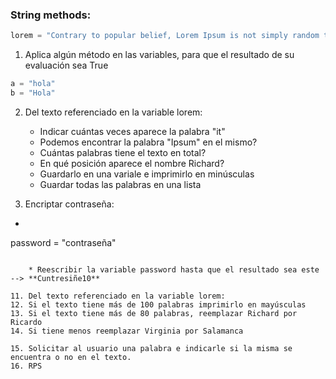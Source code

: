 ### String methods:
```python
lorem = "Contrary to popular belief, Lorem Ipsum is not simply random text. It has roots in a piece of classical Latin literature from 45 BC, making it over 2000 years old. Richard McClintock, a Latin professor at Hampden-Sydney College in Virginia, looked up one of the more obscure Latin words, consectetur, from a Lorem Ipsum passage, and going through the cites of the word in classical literature, discovered the undoubtable source. Lorem Ipsum comes from sections 1.10.32 and 1.10.33 of 'de Finibus Bonorum et Malorum' (The Extremes of Good and Evil) by Cicero, written in 45 BC. This book is a treatise on the theory of ethics, very popular during the Renaissance. The first line of Lorem Ipsum, 'Lorem ipsum dolor sit amet..'"
```
1. Aplica algún método en las variables, para que el resultado de su evaluación sea True
```python
a = "hola"
b = "Hola"
```
2. Del texto referenciado en la variable lorem:
    * Indicar cuántas veces aparece la palabra "it"
    * Podemos encontrar la palabra "Ipsum" en el mismo?
    * Cuántas palabras tiene el texto en total?
    * En qué posición aparece el nombre Richard?
    * Guardarlo en una variale e imprimirlo en minúsculas
    * Guardar todas las palabras en una lista

3. Encriptar contraseña:
* ```python
password = "contraseña"	
```

    * Reescribir la variable password hasta que el resultado sea este --> **Cuntresiñe10**

11. Del texto referenciado en la variable lorem:
12. Si el texto tiene más de 100 palabras imprimirlo en mayúsculas
13. Si el texto tiene más de 80 palabras, reemplazar Richard por Ricardo
14. Si tiene menos reemplazar Virginia por Salamanca

15. Solicitar al usuario una palabra e indicarle si la misma se encuentra o no en el texto.
16. RPS
